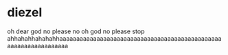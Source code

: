 # diezel
oh dear god no please no oh god no please stop ahhahahhahahahhaaaaaaaaaaaaaaaaaaaaaaaaaaaaaaaaaaaaaaaaaaaaaaaaaaaaaaaaaaaaaaaaaa
